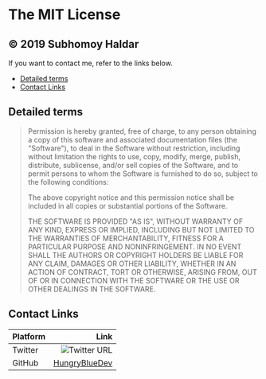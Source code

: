 # The MIT License

## © 2019 Subhomoy Haldar

If you want to contact me, refer to the links below.

-   [Detailed terms](#detailed-terms)
-   [Contact Links](#contact-links)

## Detailed terms

> Permission is hereby granted, free of charge, to any person obtaining a copy of this software and associated documentation files (the "Software"), to deal in the Software without restriction, including without limitation the rights to use, copy, modify, merge, publish, distribute, sublicense, and/or sell copies of the Software, and to permit persons to whom the Software is furnished to do so, subject to the following conditions:
>
> The above copyright notice and this permission notice shall be included in all copies or substantial portions of the Software.
>
> THE SOFTWARE IS PROVIDED "AS IS", WITHOUT WARRANTY OF ANY KIND, EXPRESS OR IMPLIED, INCLUDING BUT NOT LIMITED TO THE WARRANTIES OF MERCHANTABILITY, FITNESS FOR A PARTICULAR PURPOSE AND NONINFRINGEMENT. IN NO EVENT SHALL THE AUTHORS OR COPYRIGHT HOLDERS BE LIABLE FOR ANY CLAIM, DAMAGES OR OTHER LIABILITY, WHETHER IN AN ACTION OF CONTRACT, TORT OR OTHERWISE, ARISING FROM, OUT OF OR IN CONNECTION WITH THE SOFTWARE OR THE USE OR OTHER DEALINGS IN THE SOFTWARE.

## Contact Links

| Platform |                                                                                    Link |
| -------- | --------------------------------------------------------------------------------------: |
| Twitter  | ![Twitter URL](https://img.shields.io/twitter/url/https/hungrybluedev.svg?style=social) |
| GitHub   |                                       [HungryBlueDev](https://github.com/HungryBlueDev) |
